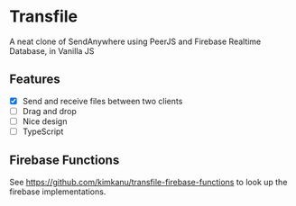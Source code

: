 # Transfile
A neat clone of SendAnywhere using PeerJS and Firebase Realtime Database, in Vanilla JS

## Features

- [x] Send and receive files between two clients
- [ ] Drag and drop
- [ ] Nice design
- [ ] TypeScript

## Firebase Functions

See https://github.com/kimkanu/transfile-firebase-functions to look up the firebase implementations.
